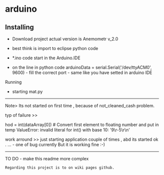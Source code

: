 # arduino

 Installing 
- 
- Download project actual version is Anemometr v_2.0
 
 - best think is import to eclipse python code
 - *.ino code start in the Arduino.IDE 
  
 -  on the line in python code   arduinoData = serial.Serial('/dev/ttyACM0', 9600)    - fill the correct port - same like you have setted in arduino IDE
                                                        
 
  Running

  - starting mat.py
  
  ---------------------------------------
   Note> Its not started on first time , because of not_cleaned_cash problem.
   
typ of failure >> 

  hod = int(dataArray[0])  # Convert first element to floating number and put in temp
   ValueError: invalid literal for int() with base 10: '9\r-5\r\n'
  
work arround >> just starting application couple of times , abd its started ok . ... - one of bug currently 
   But it is working fine :-)
   
   ----------------------------------------
   
   TO DO - make this readme more complex

    Regarding this project is to on wiki pages github.
    
    
